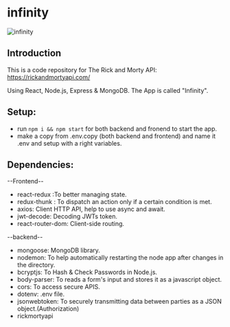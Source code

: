 # infinity

![infinity](https://i.ibb.co/P49XvLp/infinity.png)

## Introduction

This is a code repository for The Rick and Morty API: https://rickandmortyapi.com/

Using React, Node.js, Express & MongoDB. The App is called "Infinity".

## Setup:

- run `npm i && npm start` for both backend and fronend to start the app.
- make a copy from .env.copy (both backend and frontend) and name it .env and setup with a right variables.

## Dependencies:

--Frontend--

- react-redux :To better managing state.
- redux-thunk : To dispatch an action only if a certain condition is met.
- axios: Client HTTP API, help to use async and await.
- jwt-decode: Decoding JWTs token.
- react-router-dom: Client-side routing.

--backend--

- mongoose: MongoDB library.
- nodemon: To help automatically restarting the node app after changes in the directory.
- bcryptjs: To Hash & Check Passwords in Node.js.
- body-parser: To reads a form's input and stores it as a javascript object.
- cors: To access secure APIS.
- dotenv: .env file.
- jsonwebtoken: To securely transmitting data between parties as a JSON object.(Authorization)
- rickmortyapi
